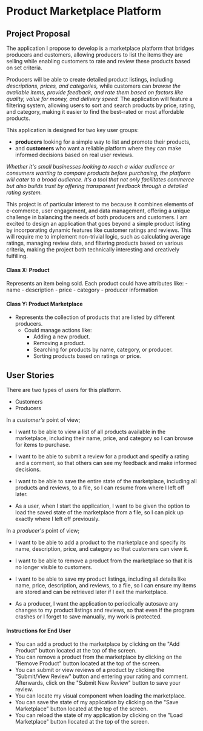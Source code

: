 # Product Marketplace Platform

## Project Proposal

The application I propose to develop is a marketplace platform that bridges producers and customers, allowing producers to list the items they are selling while enabling customers to rate and review these products based on set criteria. 

Producers will be able to create detailed product listings, including *descriptions, prices, and categories,* while customers can *browse the available items, provide feedback, and rate them based on factors like quality, value for money, and delivery speed.* The application will feature a filtering system, allowing users to sort and search products by price, rating, and category, making it easier to find the best-rated or most affordable products.

This application is designed for two key user groups: 
- **producers** looking for a simple way to list and promote their products, 
- and **customers** who want a reliable platform where they can make informed decisions based on real user reviews. 

*Whether it's small businesses looking to reach a wider audience or consumers wanting to compare products before purchasing, the platform will cater to a broad audience. It’s a tool that not only facilitates commerce but also builds trust by offering transparent feedback through a detailed rating system.*

This project is of particular interest to me because it combines elements of e-commerce, user engagement, and data management, offering a unique challenge in balancing the needs of both producers and customers. I am excited to design an application that goes beyond a simple product listing by incorporating dynamic features like customer ratings and reviews. This will require me to implement non-trivial logic, such as calculating average ratings, managing review data, and filtering products based on various criteria, making the project both technically interesting and creatively fulfilling.

#### Class X: Product
Represents an item being sold. Each product could have attributes like:
     - name
     - description
     - price
     - category
     - producer information

#### Class Y: Product Marketplace
- Represents the collection of products that are listed by different producers.
   - Could manage actions like:
     - Adding a new product.
     - Removing a product.
     - Searching for products by name, category, or producer.
     - Sorting products based on ratings or price.


## User Stories
There are two types of users for this platform.
-	Customers
-	Producers

In a *customer's* point of view;
- I want to be able to view a list of all products available in the marketplace, including their name, price, and category so I can browse for items to purchase.
- I want to be able to submit a review for a product and specify a rating and a comment, so that others can see my feedback and make informed decisions.

- I want to be able to save the entire state of the marketplace, including all products and reviews, to a file, so I can resume from where I left off later.
- As a user, when I start the application, I want to be given the option to load the saved state of the marketplace from a file, so I can pick up exactly where I left off previously.

In a *producer's* point of view;
- I want to be able to add a product to the marketplace and specify its name, description, price, and category so that customers can view it.
- I want to be able to remove a product from the marketplace so that it is no longer visible to customers.

- I want to be able to save my product listings, including all details like name, price, description, and reviews, to a file, so I can ensure my items are stored and can be retrieved later if I exit the marketplace.
- As a producer, I want the application to periodically autosave any changes to my product listings and reviews, so that even if the program crashes or I forget to save manually, my work is protected.

#### Instructions for End User
- You can add a product to the marketplace by clicking on the "Add Product" button located at the top of the screen.
- You can remove a product from the marketplace by clicking on the "Remove Product" button located at the top of the screen.
- You can submit or view reviews of a product by clicking the "Submit/View Review" button and entering your rating and comment. Afterwards, click on the "Submit New Review" button to save your review.
- You can locate my visual component when loading the marketplace.
- You can save the state of my application by clicking on the "Save Marketplace" button located at the top of the screen.
- You can reload the state of my application by clicking on the "Load Marketplace" button llocated at the top of the screen.